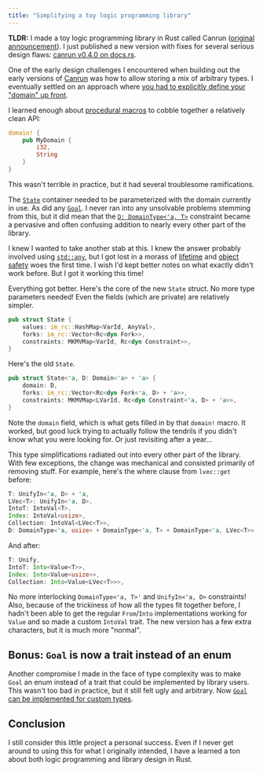 ```yaml
---
title: "Simplifying a toy logic programming library"
---
```

**TLDR:** I made a toy logic programming library in Rust called Canrun ([original announcement](https://esimmler.com/announcing-canrun/)). I just published a new version with fixes for several serious design flaws: [canrun v0.4.0 on docs.rs](https://docs.rs/canrun/0.4.0/canrun/index.html).

One of the early design challenges I encountered when building out the early versions of [Canrun](https://github.com/tgecho/canrun_rs) was how to allow storing a mix of arbitrary types. I eventually settled on an approach where [you had to explicitly define your "domain" up front](https://esimmler.com/building-canrun-part-1/#typing-the-domain).

<!-- more -->

I learned enough about [procedural macros](https://doc.rust-lang.org/reference/procedural-macros.html) to cobble together a relatively clean API:

```rust
domain! {
    pub MyDomain {
        i32,
        String
    }
}
```

This wasn't terrible in practice, but it had several troublesome ramifications.

The [`State`](https://docs.rs/canrun/0.3.0/canrun/state/struct.State.html) container needed to be parameterized with the domain currently in use. As did any [`Goal`](https://docs.rs/canrun/0.3.0/canrun/goals/struct.Goal.html). I never ran into any unsolvable problems stemming from this, but it did mean that the [`D: DomainType<'a, T>`](https://docs.rs/canrun/0.3.0/canrun/domains/trait.DomainType.html) constraint became a pervasive and often confusing addition to nearly every other part of the library.

I knew I wanted to take another stab at this. I knew the answer probably involved using [`std::any`](https://doc.rust-lang.org/std/any/index.html), but I got lost in a morass of [lifetime](https://doc.rust-lang.org/rust-by-example/scope/lifetime.html) and [object safety](https://doc.rust-lang.org/reference/items/traits.html#object-safety) woes the first time. I wish I'd kept better notes on what exactly didn't work before. But I got it working this time!

Everything got better. Here's the core of the new `State` struct. No more type parameters needed! Even the fields (which are private) are relatively simpler.
```rust
pub struct State {
	values: im_rc::HashMap<VarId, AnyVal>,
	forks: im_rc::Vector<Rc<dyn Fork>>,
	constraints: MKMVMap<VarId, Rc<dyn Constraint>>,
}
```

Here's the old `State`.
```rust
pub struct State<'a, D: Domain<'a> + 'a> {
	domain: D,
	forks: im_rc::Vector<Rc<dyn Fork<'a, D> + 'a>>,
	constraints: MKMVMap<LVarId, Rc<dyn Constraint<'a, D> + 'a>>,
}
```

Note the `domain` field, which is what gets filled in by that `domain!` macro. It worked, but good luck trying to actually follow the tendrils if you didn't know what you were looking for. Or just revisiting after a year...

This type simplifications radiated out into every other part of the library. With few exceptions, the change was mechanical and consisted primarily of removing stuff. For example, here's the where clause from `lvec::get` before:
```rust
T: UnifyIn<'a, D> + 'a,
LVec<T>: UnifyIn<'a, D>,
IntoT: IntoVal<T>,
Index: IntoVal<usize>,
Collection: IntoVal<LVec<T>>,
D: DomainType<'a, usize> + DomainType<'a, T> + DomainType<'a, LVec<T>>,
```

And after:
```rust
T: Unify,
IntoT: Into<Value<T>>,
Index: Into<Value<usize>>,
Collection: Into<Value<LVec<T>>>,
```
No more interlocking `DomainType<'a, T>'` and `UnifyIn<'a, D>` constraints! Also, because of the trickiness of how all the types fit together before, I hadn't been able to get the regular `From`/`Into` implementations working for `Value` and so made a custom `IntoVal` trait. The new version has a few extra characters, but it is much more "normal". 

## Bonus: `Goal` is now a trait instead of an enum
Another compromise I made in the face of type complexity was to make `Goal` an enum instead of a trait that could be implemented by library users. This wasn't too bad in practice, but it still felt ugly and arbitrary. Now [`Goal` can be implemented for custom types](https://docs.rs/canrun/0.4.0/canrun/goals/trait.Goal.html).

## Conclusion
I still consider this little project a personal success. Even if I never get around to using this for what I originally intended, I have a learned a ton about both logic programming and library design in Rust.